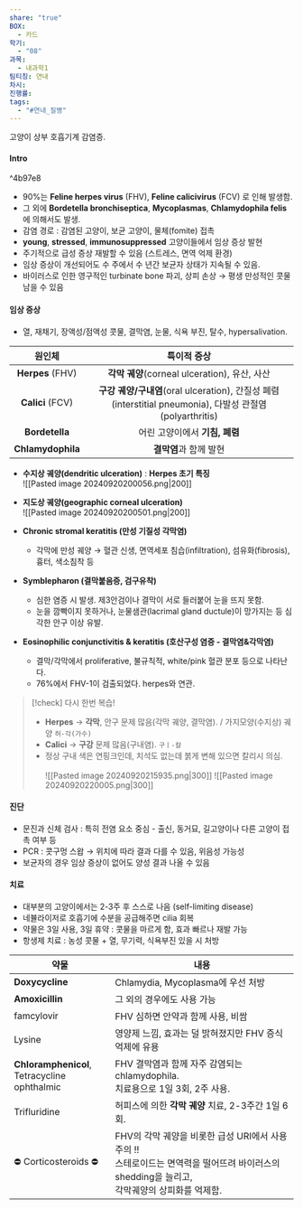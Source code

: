 ```yaml
---
share: "true"
BOX:
  - 카드
학기:
  - "08"
과목:
  - 내과학1
팀티칭: 연내
차시: 
진행률: 
tags:
  - "#연내_질병"
---
```

고양이 상부 호흡기계 감염증.
#### Intro

^4b97e8

- 90%는 **Feline herpes virus** (FHV), **Feline calicivirus** (FCV) 로 인해 발생함.
- 그 외에 **Bordetella bronchiseptica**, **Mycoplasmas**, **Chlamydophila felis**에 의해서도 발생.
- 감염 경로 : 감염된 고양이, 보균 고양이, 물체(fomite) 접촉
- **young**, **stressed**, **immunosuppressed** 고양이들에서 임상 증상 발현
- 주기적으로 급성 증상 재발할 수 있음 (스트레스, 면역 억제 환경)
- 임상 증상이 개선되어도 수 주에서 수 년간 보균자 상태가 지속될 수 있음.
- 바이러스로 인한 영구적인 turbinate bone 파괴, 상피 손상 → 평생 만성적인 콧물 남을 수 있음

#### 임상 증상

- 열, 재채기, 장액성/점액성 콧물, 결막염, 눈물, 식욕 부진, 탈수, hypersalivation.

|        원인체        |                                         특이적 증상                                         |
| :---------------: | :------------------------------------------------------------------------------------: |
| **Herpes** (FHV)  |                         **각막 궤양**(corneal ulceration), 유산, 사산                          |
| **Calici** (FCV)  | **구강 궤양/구내염**(oral ulceration), 간질성 폐렴(interstitial pneumonia), 다발성 관절염(polyarthritis) |
|  **Bordetella**   |                                  어린 고양이에서 **기침, 폐렴**                                   |
| **Chlamydophila** |                                     **결막염**과 함께 발현                                     |

- **수지상 궤양(dendritic ulceration)** : **Herpes 초기 특징**<br>![[Pasted image 20240920200056.png|200]]
- **지도상 궤양(geographic corneal ulceration)**<br>![[Pasted image 20240920200501.png|200]]

- **Chronic stromal keratitis (만성 기질성 각막염)**
	- 각막에 만성 궤양 → 혈관 신생, 면역세포 침습(infiltration), 섬유화(fibrosis), 흉터, 색소침착 등
- **Symblepharon (결막붙음증, 검구유착)**
	- 심한 염증 시 발생. 제3안검이나 결막이 서로 들러붙어 눈을 뜨지 못함.
	- 눈을 깜빡이지 못하거나, 눈물샘관(lacrimal gland ductule)이 망가지는 등 심각한 안구 이상 유발.
- **Eosinophilic conjunctivitis & keratitis (호산구성 염증 - 결막염&각막염)**
	- 결막/각막에서 proliferative, 불규칙적, white/pink 혈관 분포 등으로 나타난다.
	- 76%에서 FHV-1이 검출되었다. herpes와 연관.

>[!check] 다시 한번 복습!
>- **Herpes** → **각막**, 안구 문제 많음(각막 궤양, 결막염). / 가지모양(수지상) 궤양 `허-각(가수)`
>- **Calici** → **구강** 문제 많음(구내염). `구ㅣ-칼`
>- 정상 구내 색은 연핑크인데, 치석도 없는데 붉게 변해 있으면 칼리시 의심.<br><br>![[Pasted image 20240920215935.png|300]]  ![[Pasted image 20240920220005.png|300]]

#### 진단

- 문진과 신체 검사 : 특히 전염 요소 중심 - 출신, 동거묘, 길고양이나 다른 고양이 접촉 여부 등
- PCR : 콧구멍 스왑 → 위치에 따라 결과 다를 수 있음, 위음성 가능성
- 보균자의 경우 임상 증상이 없어도 양성 결과 나올 수 있음

#### 치료

- 대부분의 고양이에서는 2-3주 후 스스로 나음 (self-limiting disease)
- 네뷸라이저로 호흡기에 수분을 공급해주면 cilia 회복
- 약물은 3일 사용, 3일 휴약 : 콧물을 마르게 함, 효과 빠르나 재발 가능
- 항생제 치료 : 농성 콧물 + 열, 무기력, 식욕부진 있을 시 처방

| 약물                                              | 내용                                                                                            |
| ----------------------------------------------- | --------------------------------------------------------------------------------------------- |
| **Doxycycline**                                 | Chlamydia, Mycoplasma에 우선 처방                                                                  |
| **Amoxicillin**                                 | 그 외의 경우에도 사용 가능                                                                               |
| famcylovir                                      | FHV 심하면 안약과 함께 사용, 비쌈                                                                         |
| Lysine                                          | 영양제 느낌, 효과는 덜 밝혀졌지만 FHV 증식 억제에 유용                                                             |
| **Chloramphenicol**,<br>Tetracycline ophthalmic | FHV 결막염과 함께 자주 감염되는 chlamydophila.<br>치료용으로 1일 3회, 2주 사용.                                     |
| Trifluridine                                    | 허피스에 의한 **각막 궤양** 치료, 2-3주간 1일 6회.                                                            |
| ⛔ Corticosteroids ⛔                             | FHV의 각막 궤양을 비롯한 급성 URI에서 사용 주의 !!<br>스테로이드는 면역력을 떨어뜨려 바이러스의 shedding을 늘리고,<br>각막궤양의 상피화를 억제함. |
